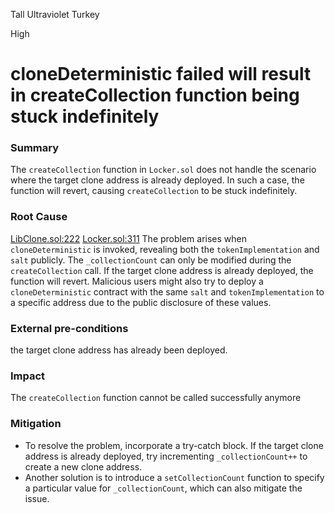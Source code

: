 Tall Ultraviolet Turkey

High

# cloneDeterministic failed will result in createCollection function being stuck indefinitely

### Summary

The `createCollection` function in `Locker.sol` does not handle the scenario where the target clone address is already deployed. In such a case, the function will revert, causing `createCollection` to be stuck indefinitely.

### Root Cause

[LibClone.sol:222](https://github.com/Vectorized/solady/blob/68f546102a386b860f6a8af4cb043b4266268400/src/utils/LibClone.sol#L222)
[Locker.sol:311](https://github.com/sherlock-audit/2024-08-flayer/blob/0ec252cf9ef0f3470191dcf8318f6835f5ef688c/flayer/src/contracts/Locker.sol#L311)
The problem arises when `cloneDeterministic` is invoked, revealing both the `tokenImplementation` and `salt` publicly. The `_collectionCount` can only be modified during the `createCollection` call. If the target clone address is already deployed, the function will revert. Malicious users might also try to deploy a `cloneDeterministic` contract with the same `salt` and `tokenImplementation` to a specific address due to the public disclosure of these values.

### External pre-conditions

the target clone address has already been deployed.

### Impact

The `createCollection` function cannot be called successfully anymore

### Mitigation

- To resolve the problem, incorporate a try-catch block. If the target clone address is already deployed, try incrementing `_collectionCount++` to create a new clone address. 
- Another solution is to introduce a `setCollectionCount` function to specify a particular value for `_collectionCount`, which can also mitigate the issue.